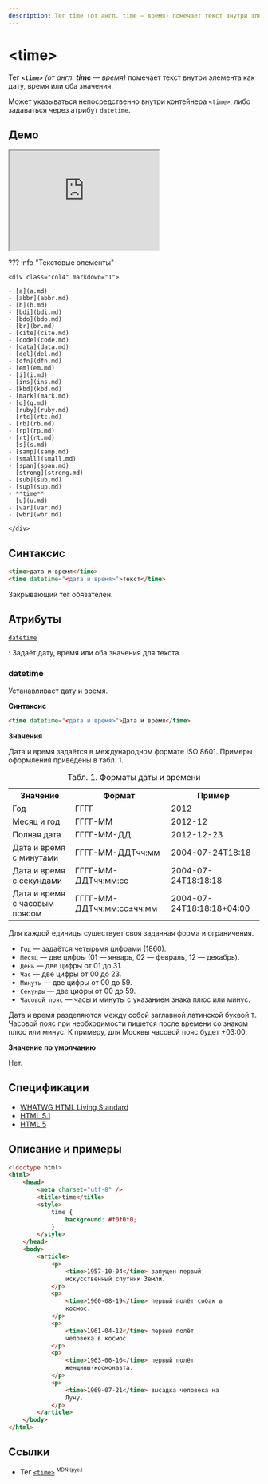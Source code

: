```yaml
---
description: Тег time (от англ. time — время) помечает текст внутри элемента как дату, время или оба значения
---
```


# &lt;time&gt;

Тег **`<time>`** _(от англ. **time** — время)_ помечает текст внутри элемента как дату, время или оба значения.

Может указываться непосредственно внутри контейнера `<time>`, либо задаваться через атрибут `datetime`.

## Демо

<iframe class="interactive is-tabbed-shorter-height" height="200" src="https://interactive-examples.mdn.mozilla.net/pages/tabbed/time.html" title="MDN Web Docs Interactive Example" loading="lazy" data-readystate="complete"></iframe>

??? info "Текстовые элементы"

    <div class="col4" markdown="1">

    - [a](a.md)
    - [abbr](abbr.md)
    - [b](b.md)
    - [bdi](bdi.md)
    - [bdo](bdo.md)
    - [br](br.md)
    - [cite](cite.md)
    - [code](code.md)
    - [data](data.md)
    - [del](del.md)
    - [dfn](dfn.md)
    - [em](em.md)
    - [i](i.md)
    - [ins](ins.md)
    - [kbd](kbd.md)
    - [mark](mark.md)
    - [q](q.md)
    - [ruby](ruby.md)
    - [rtc](rtc.md)
    - [rb](rb.md)
    - [rp](rp.md)
    - [rt](rt.md)
    - [s](s.md)
    - [samp](samp.md)
    - [small](small.md)
    - [span](span.md)
    - [strong](strong.md)
    - [sub](sub.md)
    - [sup](sup.md)
    - **time**
    - [u](u.md)
    - [var](var.md)
    - [wbr](wbr.md)

    </div>

## Синтаксис

```html
<time>дата и время</time>
<time datetime="<дата и время>">текст</time>
```

Закрывающий тег обязателен.

## Атрибуты

[`datetime`](#datetime)

: Задаёт дату, время или оба значения для текста.

### datetime

Устанавливает дату и время.

**Синтаксис**

```html
<time datetime="<дата и время>">Дата и время</time>
```

**Значения**

Дата и время задаётся в международном формате ISO 8601. Примеры оформления приведены в табл. 1.

<table class="table">
<caption>Табл. 1. Форматы даты и времени</caption>
<tr><th>Значение</th><th>Формат</th><th>Пример</th></tr>
<tr><td>Год</td><td>ГГГГ</td><td>2012</td></tr>
<tr><td>Месяц и год</td><td>ГГГГ-ММ</td><td>2012-12</td></tr>
<tr><td>Полная дата</td><td>ГГГГ-ММ-ДД</td><td>2012-12-23</td></tr>
<tr><td>Дата и время с минутами</td><td>ГГГГ-ММ-ДДTчч:мм</td><td>2004-07-24T18:18</td></tr>
<tr><td>Дата и время с секундами</td><td>ГГГГ-ММ-ДДTчч:мм:сс</td><td>2004-07-24T18:18:18</td></tr>
<tr><td>Дата и время с часовым поясом</td><td>ГГГГ-ММ-ДДTчч:мм:сс±чч:мм</td><td>2004-07-24T18:18:18+04:00</td></tr>
</table>

Для каждой единицы существует своя заданная форма и ограничения.

-   `Год` — задаётся четырьмя цифрами (1860).
-   `Месяц` — две цифры (01 — январь, 02 — февраль, 12 — декабрь).
-   `День` — две цифры от 01 до 31.
-   `Час` — две цифры от 00 до 23.
-   `Минуты` — две цифры от 00 до 59.
-   `Секунды` — две цифры от 00 до 59.
-   `Часовой пояс` — часы и минуты с указанием знака плюс или минус.

Дата и время разделяются между собой заглавной латинской буквой `T`. Часовой пояс при необходимости пишется после времени со знаком плюс или минус. К примеру, для Москвы часовой пояс будет +03:00.

**Значение по умолчанию**

Нет.

## Спецификации

-   [WHATWG HTML Living Standard](https://html.spec.whatwg.org/multipage/semantics.html#the-time-element)
-   [HTML 5.1](https://www.w3.org/TR/2016/REC-html51-20161101/grouping-content.html#the-time-element)
-   [HTML 5](http://www.w3.org/TR/html5/grouping-content.html#the-time-element)

## Описание и примеры

```html
<!doctype html>
<html>
    <head>
        <meta charset="utf-8" />
        <title>time</title>
        <style>
            time {
                background: #f0f0f0;
            }
        </style>
    </head>
    <body>
        <article>
            <p>
                <time>1957-10-04</time> запущен первый
                искусственный спутник Земли.
            </p>
            <p>
                <time>1960-08-19</time> первый полёт собак в
                космос.
            </p>
            <p>
                <time>1961-04-12</time> первый полёт
                человека в космос.
            </p>
            <p>
                <time>1963-06-16</time> первый полёт
                женщины-космонавта.
            </p>
            <p>
                <time>1969-07-21</time> высадка человека на
                Луну.
            </p>
        </article>
    </body>
</html>
```

## Ссылки

-   Тег [`<time>`](https://developer.mozilla.org/ru/docs/Web/HTML/Element/time) <sup><small>MDN (рус.)</small></sup>
